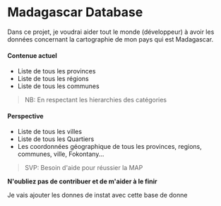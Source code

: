 # Madagascar Database

Dans ce projet, je voudrai aider tout le monde (développeur) à avoir les données concernant la cartographie de mon pays qui est Madagascar.

#### Contenue actuel

  - Liste de tous les provinces
  - Liste de tous les régions
  - Liste de tous les communes
> NB: En respectant les hierarchies des catégories 

#### Perspective

  - Liste de tous les villes
  - Liste de tous les Quartiers
  - Les coordonnées géographique de tous les provinces, regions, communes, ville, Fokontany...
> SVP: Besoin d'aide pour réussier la MAP


**N'oubliez pas de contribuer et de m'aider à le finir**

Je vais ajouter les donnes de instat avec cette base de donne
